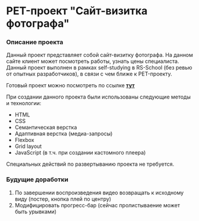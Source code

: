 # PET-проект "Сайт-визитка фотографа"

### Описание проекта
Данный проект представляет собой сайт-визитку фотографа. На данном сайте клиент может посмотреть работы, узнать цены специалиста. Данный проект выполнен в рамках self-studying в RS-School (без ревью от опытных разработчиков), в связи с чем ближе к PET-проекту.

Готовый проект можно посмотреть по ссылке [**тут**](https://marinicheva.github.io/photographer-portfolio/)

  При создании данного проекта были использованы следующие методы и технологии:
  * HTML
  * CSS
  * Семантическая верстка
  * Адаптивная верстка (медиа-запросы)
  * Flexbox
  * Grid layout
  * JavaScript (в т.ч. при создании кастомного плеера)

Специальных действий по развертыванию проекта не требуется.

### Будущие доработки
1. По завершении воспроизведения видео возвращать к исходному виду (постер, кнопка плей по центру)
2. Модифицировать прогресс-бар (сейчас пролистываение может быть урывками)
